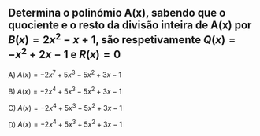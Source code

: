 ## Determina o polinómio A(x), sabendo que o quociente e o resto da divisão inteira de A(x) por $B(x) = 2x^{2}-x+1$, são respetivamente $Q(x) =-x^{2}+2x-1$  e $R(x) = 0$

A) $A(x) = -2x^{7}+5x^{3}-5x^{2}+3x-1$

B) $A(x) = -2x^{4}+5x^{3}-5x^{2}+3x - 1$ 
 
C) $A(x) = -2x^{4}+5x^{3}-5x^{2}+3x-1$

D) $A(x) = -2x^{4}+5x^{3}+5x^{2}+3x-1$
